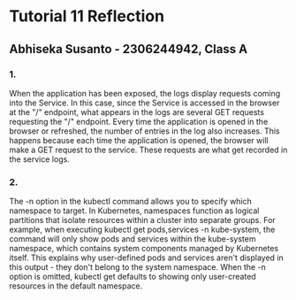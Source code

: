 # Tutorial 11 Reflection

## Abhiseka Susanto - 2306244942, Class A

### 1. 

When the application has been exposed, the logs display requests coming into the Service. In this case, since the Service is accessed in the browser at the "/" endpoint, what appears in the logs are several GET requests requesting the "/" endpoint. Every time the application is opened in the browser or refreshed, the number of entries in the log also increases. This happens because each time the application is opened, the browser will make a GET request to the service. These requests are what get recorded in the service logs.

### 2. 

The -n option in the kubectl command allows you to specify which namespace to target. In Kubernetes, namespaces function as logical partitions that isolate resources within a cluster into separate groups. For example, when executing kubectl get pods,services -n kube-system, the command will only show pods and services within the kube-system namespace, which contains system components managed by Kubernetes itself. This explains why user-defined pods and services aren't displayed in this output - they don't belong to the system namespace. When the -n option is omitted, kubectl get defaults to showing only user-created resources in the default namespace.